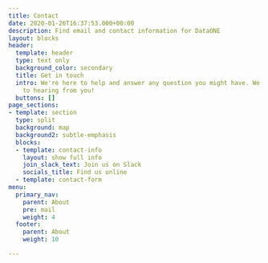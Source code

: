 ```yaml
---
title: Contact
date: 2020-01-26T16:37:53.000+00:00
description: Find email and contact information for DataONE
layout: blocks
header:
  template: header
  type: text only
  background_color: secondary
  title: Get in touch
  intro: We're here to help and answer any question you might have. We look forward
    to hearing from you!
  buttons: []
page_sections:
- template: section
  type: split
  background: map
  background2: subtle-emphasis
  blocks:
  - template: contact-info
    layout: show full info
    join_slack_text: Join us on Slack
    socials_title: Find us online
  - template: contact-form
menu:
  primary_nav:
    parent: About
    pre: mail
    weight: 4
  footer:
    parent: About
    weight: 10

---
```

